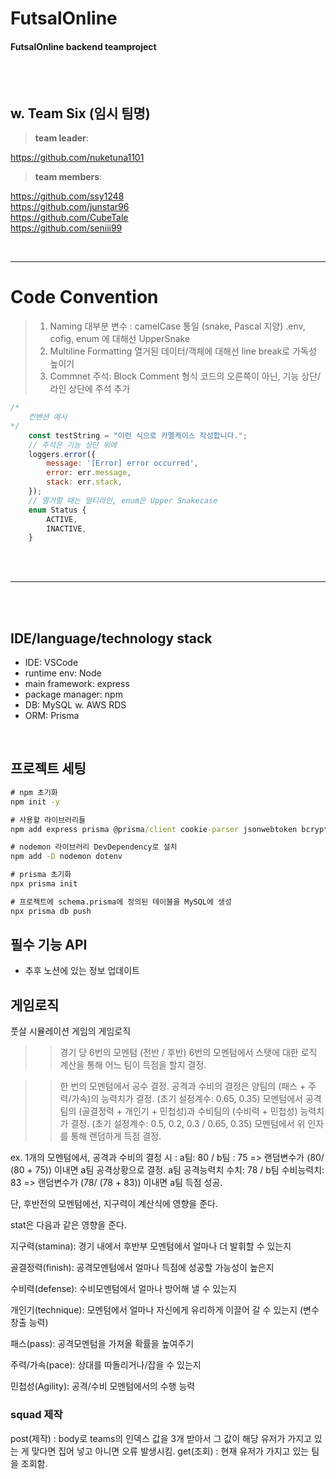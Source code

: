 # FutsalOnline

#### FutsalOnline backend teamproject
<br><br>

## w. Team Six (임시 팀명)

> **team leader**: 

https://github.com/nuketuna1101
<br>

> **team members**: 

https://github.com/ssy1248
<br>
https://github.com/junstar96
<br>
https://github.com/CubeTale
<br>
https://github.com/seniii99


<br>

---

# Code Convention

> 1) Naming 
    대부분 변수 : camelCase 통일 (snake, Pascal 지양)
>    .env, cofig, enum 에 대해선 UpperSnake
> 2) Multiline Formatting
    열거된 데이터/객체에 대해선 line break로 가독성 높이기
> 3) Commnet 주석: Block Comment 형식
    코드의 오른쪽이 아닌, 기능 상단/ 라인 상단에 주석 추가

```js
/*
    컨밴션 예시
*/
    const testString = "이런 식으로 카멜케이스 작성합니다.";
    // 주석은 기능 상단 위에
    loggers.error({
        message: '[Error] error occurred',
        error: err.message,
        stack: err.stack,
    });
    // 열거할 때는 멀티라인, enum은 Upper Snakecase
    enum Status {
        ACTIVE,
        INACTIVE,
    }
```

<br><br>

---

<br><br>

## IDE/language/technology stack
- IDE: VSCode
- runtime env: Node
- main framework: express
- package manager: npm
- DB: MySQL w. AWS RDS
- ORM: Prisma

<br>

## 프로젝트 세팅
```cmd
# npm 초기화
npm init -y

# 사용할 라이브러리들
npm add express prisma @prisma/client cookie-parser jsonwebtoken bcrypt winston winston-daily-rotate-file

# nodemon 라이브러리 DevDependency로 설치
npm add -D nodemon dotenv

# prisma 초기화
npx prisma init

# 프로젝트에 schema.prisma에 정의된 테이블을 MySQL에 생성
npx prisma db push

```

## 필수 기능 API

- 추후 노션에 있는 정보 업데이트


## 게임로직

풋살 시뮬레이션 게임의 게임로직

>> 경기 당 6번의 모멘텀 (전반 / 후반)
6번의 모멘텀에서 스탯에 대한 로직 계산을 통해 어느 팀이 득점을 할지 결정.

>> 한 번의 모멘텀에서 공수 결정.
공격과 수비의 결정은 양팀의 (패스 + 주력/가속)의 능력치가 결정. (초기 설정계수: 0.65, 0.35)
모멘텀에서 공격팀의 (골결정력 + 개인기 + 민첩성)과 수비팀의 (수비력 + 민첩성) 능력치가 결정. (초기 설정계수: 0.5, 0.2, 0.3 / 0.65, 0.35) 
모멘텀에서 위 인자를 통해 랜덤하게 득점 결정. 

ex. 1개의 모멘텀에서,
공격과 수비의 결정 시 : a팀: 80 / b팀 : 75 => 랜덤변수가 (80/ (80 + 75)) 이내면 a팀 공격상황으로 결정.
a팀 공격능력치 수치: 78 / b팀 수비능력치: 83 => 랜덤변수가 (78/ (78 + 83)) 이내면 a팀 득점 성공.

단, 후반전의 모멘텀에선, 지구력이 계산식에 영향을 준다.




stat은 다음과 같은 영향을 준다.

지구력(stamina): 경기 내에서 후반부 모멘텀에서 얼마나 더 발휘할 수 있는지

골결정력(finish): 공격모멘텀에서 얼마나 득점에 성공할 가능성이 높은지

수비력(defense): 수비모멘텀에서 얼마나 방어해 낼 수 있는지

개인기(technique): 모멘텀에서 얼마나 자신에게 유리하게 이끌어 갈 수 있는지 (변수 창출 능력)

패스(pass): 공격모멘텀을 가져올 확률을 높여주기

주력/가속(pace): 상대를 따돌리거나/잡을 수 있는지

민첩성(Agility): 공격/수비 모멘텀에서의 수행 능력

### squad 제작

<span>
post(제작) : body로 teams의 인덱스 값을 3개 받아서 그 값이 해당 유저가 가지고 있는 게 맞다면 집어 넣고 아니면 오류 발생시킴.
get(조회) : 현재 유저가 가지고 있는 팀을 조회함.
</span>
